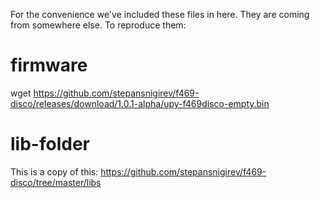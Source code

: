For the convenience we've included these files in here. They are coming from somewhere else. To reproduce them:

# firmware
wget https://github.com/stepansnigirev/f469-disco/releases/download/1.0.1-alpha/upy-f469disco-empty.bin

# lib-folder
This is a copy of this:
https://github.com/stepansnigirev/f469-disco/tree/master/libs
